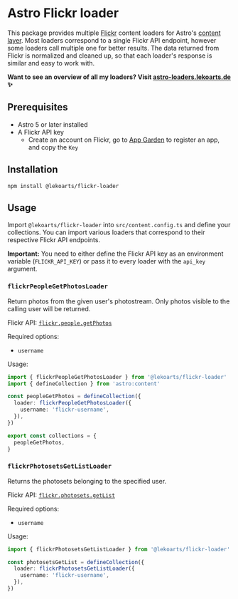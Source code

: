 # Astro Flickr loader

This package provides multiple [Flickr](https://flickr.com/) content loaders for Astro's [content layer](https://docs.astro.build/en/guides/content-collections/). Most loaders correspond to a single Flickr API endpoint, however some loaders call multiple one for better results. The data returned from Flickr is normalized and cleaned up, so that each loader's response is similar and easy to work with.

**Want to see an overview of all my loaders? Visit [astro-loaders.lekoarts.de](https://astro-loaders.lekoarts.de) ✨**

## Prerequisites

- Astro 5 or later installed
- A Flickr API key
  - Create an account on Flickr, go to [App Garden](https://www.flickr.com/services/apps/create/) to register an app, and copy the `Key`

## Installation

```shell
npm install @lekoarts/flickr-loader
```

## Usage

Import `@lekoarts/flickr-loader` into `src/content.config.ts` and define your collections. You can import various loaders that correspond to their respective Flickr API endpoints.

**Important:** You need to either define the Flickr API key as an environment variable (`FLICKR_API_KEY`) or pass it to every loader with the `api_key` argument.

### `flickrPeopleGetPhotosLoader`

Return photos from the given user's photostream. Only photos visible to the calling user will be returned.

Flickr API: [`flickr.people.getPhotos`](https://www.flickr.com/services/api/flickr.people.getPhotos.html)

Required options:

- `username`

Usage:

```ts
import { flickrPeopleGetPhotosLoader } from '@lekoarts/flickr-loader'
import { defineCollection } from 'astro:content'

const peopleGetPhotos = defineCollection({
  loader: flickrPeopleGetPhotosLoader({
    username: 'flickr-username',
  }),
})

export const collections = {
  peopleGetPhotos,
}
```

### `flickrPhotosetsGetListLoader`

Returns the photosets belonging to the specified user.

Flickr API: [`flickr.photosets.getList`](https://www.flickr.com/services/api/flickr.photosets.getList.html)

Required options:

- `username`

Usage:

```ts
import { flickrPhotosetsGetListLoader } from '@lekoarts/flickr-loader'

const photosetsGetList = defineCollection({
  loader: flickrPhotosetsGetListLoader({
    username: 'flickr-username',
  }),
})
```
